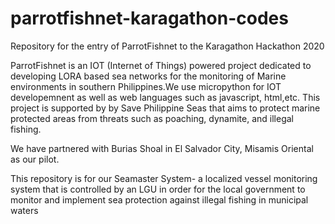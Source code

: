# parrotfishnet-karagathon-codes
Repository for the entry of ParrotFishnet to the Karagathon Hackathon 2020

ParrotFishnet is an IOT (Internet of Things) powered project dedicated to developing LORA  based sea networks for the monitoring of Marine environments in southern Philippines.We use micropython for IOT developemnent as well as web languages such as javascript, html,etc. This project is supported by by Save Philippine Seas that aims to protect marine protected areas from threats such as poaching, dynamite, and illegal fishing. 

We have partnered with Burias Shoal in El Salvador City, Misamis Oriental as our pilot.

This repository is for our Seamaster System- a localized vessel monitoring system that is controlled by an LGU in order for the local government to monitor and implement sea protection against illegal fishing in municipal waters


